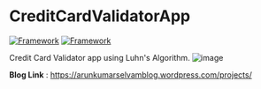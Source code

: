 # CreditCardValidatorApp
[![Framework](https://img.shields.io/badge/SpringBoot-4-green)](https://spring.io/tools)
[![Framework](https://img.shields.io/badge/Bootstrap-v5.0.2-blue)](https://tailwindcss.com/)

Credit Card Validator app using Luhn's Algorithm.
![image](https://github.com/er-arunkumarselvam/CreditCardValidatorApp/assets/113919924/ff4b8f01-5c76-4065-9dcf-716551d562c3)


__Blog Link__ : https://arunkumarselvamblog.wordpress.com/projects/
